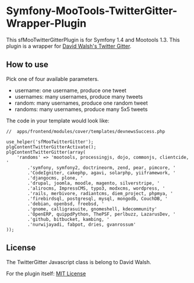 Symfony-MooTools-TwitterGitter-Wrapper-Plugin
=============================================

This sfMooTwitterGitterPlugin is for Symfony 1.4 and Mootools 1.3.
This plugin is a wrapper for [David Walsh's Twitter Gitter](http://davidwalsh.name/david-walsh-twitter).

How to use
----------

Pick one of four available parameters.

*	username: one username, produce one tweet
*	usernames: many usernames, produce many tweets
*	random: many usernames, produce one random tweet
*	randoms: many usernames, produce many 5x5 tweets

The code in your template would look like:

	//	apps/frontend/modules/cover/templates/devnewsSuccess.php

	use_helper('sfMooTwitterGitter'); 
	plgContentTwitterGitterActivate();
	plgContentTwitterGitter(array(
		'randoms' => 'mootools, processingjs, dojo, commonjs, clientcide, '
			.'symfony, symfony2, doctrineorm, zend, pear, pimcore, '
			.'CodeIgniter, cakephp, agavi, solarphp, yiiframework, '
			.'djangocms, plone, '
			.'drupal, joomla, moodle, magento, silverstripe, '
			.'alirocms, ImpressCMS, typo3, modxcms, wordpress, '
			.'rails, merbivore, radiantcms, diem_project, phpmya, '
			.'firebirdsql, postgresql, mysql, mongodb, CouchDB, '
			.'debian, openbsd, freebsd, '
			.'gnome, calligrasuite, gnomeshell, kdecommunity'
			.'OpenERP, quippdPython, ThePSF, perlbuzz, LazarusDev, '
			.'github, bitbucket, kambing, '
			.'nurwijayadi, fabpot, dries, gvanrossum'
	));
	
License
-------

The TwitterGitter Javascript class is belong to David Walsh.

For the plugin itself:
[MIT License](http://www.opensource.org/licenses/mit-license.php)


